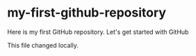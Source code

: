 # my-first-github-repository
Here is my first GitHub repository. Let's get started with GitHub

This file changed locally.
